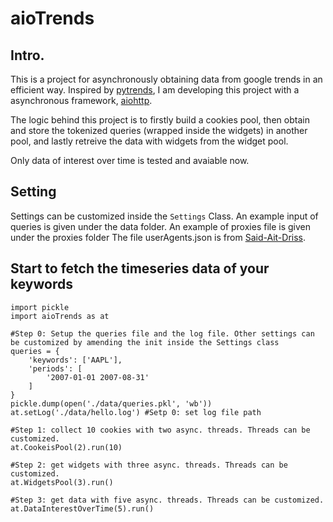 # aioTrends

## Intro.

This is a project for asynchronously obtaining data from google trends in an efficient way. Inspired by [pytrends](https://github.com/GeneralMills/pytrends), I am developing this project with a asynchronous framework, [aiohttp](https://github.com/aio-libs/aiohttp).

The logic behind this project is to firstly build a cookies pool, then obtain and store the tokenized queries (wrapped inside the widgets) in another pool, and lastly retreive the data with widgets from the widget pool.

Only data of interest over time is tested and avaiable now.

## Setting

Settings can be customized inside the `Settings` Class. 
An example input of queries is given under the data folder.
An example of proxies file is given under the proxies folder
The file userAgents.json is from [Said-Ait-Driss](https://github.com/Said-Ait-Driss/user-agents).

## Start to fetch the timeseries data of your keywords

```
import pickle
import aioTrends as at

#Step 0: Setup the queries file and the log file. Other settings can be customized by amending the init inside the Settings class
queries = {
    'keywords': ['AAPL'],
    'periods': [
        '2007-01-01 2007-08-31'
    ]
}
pickle.dump(open('./data/queries.pkl', 'wb'))
at.setLog('./data/hello.log') #Setp 0: set log file path

#Step 1: collect 10 cookies with two async. threads. Threads can be customized.
at.CookeisPool(2).run(10)

#Step 2: get widgets with three async. threads. Threads can be customized.
at.WidgetsPool(3).run()

#Step 3: get data with five async. threads. Threads can be customized.
at.DataInterestOverTime(5).run() 
```


